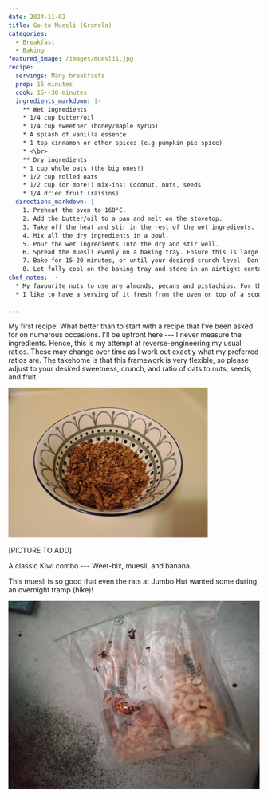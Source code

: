 ```yaml
---
date: 2024-11-02
title: Go-to Muesli (Granola)
categories:
  - Breakfast
  - Baking
featured_image: /images/muesli1.jpg
recipe:
  servings: Many breakfasts
  prep: 15 minutes
  cook: 15--30 minutes
  ingredients_markdown: |-
    ** Wet ingredients
    * 1/4 cup butter/oil
    * 1/4 cup sweetner (honey/maple syrup)
    * A splash of vanilla essence
    * 1 tsp cinnamon or other spices (e.g pumpkin pie spice)
    * <\br>
    ** Dry ingredients
    * 1 cup whole oats (the big ones!)
    * 1/2 cup rolled oats
    * 1/2 cup (or more!) mix-ins: Coconut, nuts, seeds
    * 1/4 dried fruit (raisins)
  directions_markdown: |-
    1. Preheat the oven to 160°C.
    2. Add the butter/oil to a pan and melt on the stovetop. 
    3. Take off the heat and stir in the rest of the wet ingredients.
    4. Mix all the dry ingredients in a bowl.
    5. Pour the wet ingredients into the dry and stir well.
    6. Spread the muesli evenly on a baking tray. Ensure this is large enough to have it not layered too high.
    7. Bake for 15-20 minutes, or until your desired crunch level. Don't stir during this time, as it breaks the clump formation. Also, pull it out slightly before it's fully done, as it'll continue to cook through residual heat.
    8. Let fully cool on the baking tray and store in an airtight container.
chef_notes: |-
  * My favourite nuts to use are almonds, pecans and pistachios. For the seeds, I like pumpkin, chia, and sesame; feel free to add sunflower seeds, but I'm not the biggest fan of these here.
  * I like to have a serving of it fresh from the oven on top of a scoop of vanilla icecream. One has to taste test the product, after all!

---
```

My first recipe! What better than to start with a recipe that I've been asked for on numerous occasions. I'll be upfront here --- I never measure the ingredients. Hence, this is my attempt at reverse-engineering my usual ratios. These may change over time as I work out exactly what my preferred ratios are. The takehome is that this framework is very flexible, so please adjust to your desired sweetness, crunch, and ratio of oats to nuts, seeds, and fruit.

<img src="/images/muesli1.jpg" width="400"/>

[PICTURE TO ADD]

A classic Kiwi combo --- Weet-bix, muesli, and banana.

This muesli is so good that even the rats at Jumbo Hut wanted some during an overnight tramp (hike)!

![Mice like granola](/images/mice_like_granola.jpg)
